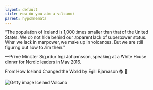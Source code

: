 ```yaml
---
layout: default
title: How do you aim a volcano?
parent: hypomnemata
---
```

“The population of Iceland is 1,000 times smaller than that of the United States. We do not hide behind our apparent lack of superpower status. What we lack in manpower, we make up in volcanoes. But we are still figuring out how to aim them." 

—Prime Minister Sigurdur Ingi Johannsson, speaking at a White House dinner for Nordic leaders in May 2016.

From How Iceland Changed the World by Egill Bjarnason 📚 💬

![Getty image Iceland Volcano](https://7robots.micro.blog/uploads/2024/5f1ab66954.jpg "Getty image Iceland volcano")
